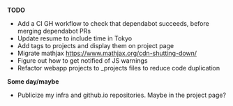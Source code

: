 __TODO__

* Add a CI GH workflow to check that dependabot succeeds, before merging dependabot PRs
* Update resume to include time in Tokyo
* Add tags to projects and display them on project page
* Migrate mathjax https://www.mathjax.org/cdn-shutting-down/
* Figure out how to get notified of JS warnings
* Refactor webapp projects to _projects files to reduce code duplication

__Some day/maybe__

* Publicize my infra and github.io repositories. Maybe in the project page?
